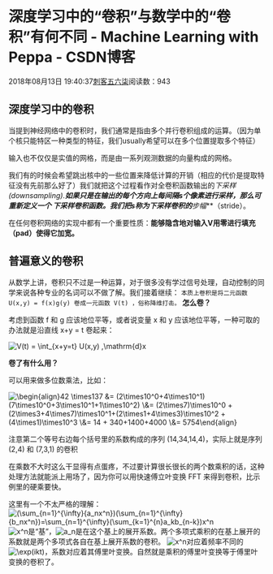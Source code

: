 # 深度学习中的“卷积”与数学中的“卷积”有何不同 - Machine Learning with Peppa - CSDN博客





2018年08月13日 19:40:37[刺客五六柒](https://me.csdn.net/qq_39521554)阅读数：943








## 深度学习中的卷积

当提到神经网络中的卷积时，我们通常是指由多个并行卷积组成的运算。（因为单个核只能特区一种类型的特征，我们usually希望可以在多个位置提取多个特征）

输入也不仅仅是实值的网格，而是由一系列观测数据的向量构成的网格。

我们有的时候会希望跳出核中的一些位置来降低计算的开销（相应的代价是提取特征没有先前那么好了）我们就把这个过程看作对全卷积函数输出的**下采样(downsampling).**如果只是在输出的每个方向上每间隔s个像素进行采样，那么可重新定义一个 下采样卷积函数。我们把s称为下采样卷积的***步幅***（stride）。

在任何卷积网络的实现中都有一个重要性质：**能够隐含地对输入V用零进行填充（pad）使得它加宽。**

## 普遍意义的卷积

从数学上讲，卷积只不过是一种运算，对于很多没有学过信号处理，自动控制的同学来说各种专业的名词可以不做了解。我们接着继续：
`本质上卷积是将二元函数 U(x,y) = f(x)g(y) 卷成一元函数 V(t) ，俗称降维打击。`
**怎么卷？**

考虑到函数 f 和 g 应该地位平等，或者说变量 x 和 y 应该地位平等，一种可取的办法就是沿直线 x+y = t 卷起来：

![V(t) = \int_{x+y=t} U(x,y) \,\mathrm{d}x](https://www.zhihu.com/equation?tex=V%28t%29+%3D+%5Cint_%7Bx%2By%3Dt%7D+U%28x%2Cy%29+%5C%2C%5Cmathrm%7Bd%7Dx)

**卷了有什么用？**

可以用来做多位数乘法，比如：

![\begin{align}42 \times137 &= (2\times10^0+4\times10^1)(7\times10^0+3\times10^1+1\times10^2) \\&= (2\times7)\times10^0 + (2\times3+4\times7)\times10^1+(2\times1+4\times3)\times10^2 + (4\times1)\times10^3 \\&= 14 + 340+1400+4000 \\&= 5754\end{align}](https://www.zhihu.com/equation?tex=%5Cbegin%7Balign%7D%0A42+%5Ctimes137+%26%3D+%282%5Ctimes10%5E0%2B4%5Ctimes10%5E1%29%287%5Ctimes10%5E0%2B3%5Ctimes10%5E1%2B1%5Ctimes10%5E2%29+%5C%5C%0A%26%3D+%282%5Ctimes7%29%5Ctimes10%5E0+%2B+%282%5Ctimes3%2B4%5Ctimes7%29%5Ctimes10%5E1%2B%282%5Ctimes1%2B4%5Ctimes3%29%5Ctimes10%5E2+%2B+%284%5Ctimes1%29%5Ctimes10%5E3+%5C%5C%0A%26%3D+14+%2B+340%2B1400%2B4000+%5C%5C%0A%26%3D+5754%0A%5Cend%7Balign%7D)

注意第二个等号右边每个括号里的系数构成的序列 (14,34,14,4)，实际上就是序列 (2,4) 和 (7,3,1) 的卷积

在乘数不大时这么干显得有点蛋疼，不过要计算很长很长的两个数乘积的话，这种处理方法就能派上用场了，因为你可以用快速傅立叶变换 FFT 来得到卷积，比示例里的硬乘要快。



这里有一个不太严格的理解：
![(\sum_{n=1}^{\infty}{a_nx^n})(\sum_{n=1}^{\infty}{b_nx^n})=\sum_{n=1}^{\infty}(\sum_{k=1}^{n}a_kb_{n-k})x^n](https://www.zhihu.com/equation?tex=%28%5Csum_%7Bn%3D1%7D%5E%7B%5Cinfty%7D%7Ba_nx%5En%7D%29%28%5Csum_%7Bn%3D1%7D%5E%7B%5Cinfty%7D%7Bb_nx%5En%7D%29%3D%5Csum_%7Bn%3D1%7D%5E%7B%5Cinfty%7D%28%5Csum_%7Bk%3D1%7D%5E%7Bn%7Da_kb_%7Bn-k%7D%29x%5En)
![x^n](https://www.zhihu.com/equation?tex=x%5En)是“基”，![a_n](https://www.zhihu.com/equation?tex=a_n)是在这个基上的展开系数。两个多项式乘积的在基上展开的系数就是两个多项式各自在基上展开系数的卷积。
![x^n](https://www.zhihu.com/equation?tex=x%5En)对应着频率不同的![\exp(ikt)](https://www.zhihu.com/equation?tex=%5Cexp%28ikt%29)，系数对应着其傅里叶变换。自然就是乘积的傅里叶变换等于傅里叶变换的卷积了。



